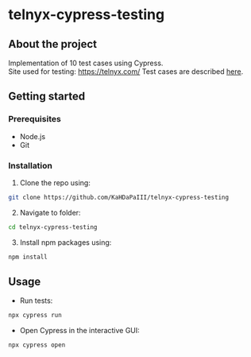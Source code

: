 # telnyx-cypress-testing
## About the project
Implementation of 10 test cases using Cypress.  
Site used for testing: https://telnyx.com/
Test cases are described [here](https://docs.google.com/document/d/1pJn6MhUNdYHarWk-F334tFaZOYD5zVb5VqQnQ9pSV-c/edit?usp=sharing).

## Getting started
### Prerequisites
- Node.js  
- Git  

### Installation  

1. Clone the repo using:  
```sh
git clone https://github.com/KaHDaPaIII/telnyx-cypress-testing
```
2. Navigate to folder:
```sh
cd telnyx-cypress-testing
```
3. Install npm packages using:
```sh
npm install
```

## Usage  
- Run tests:  
```sh
npx cypress run
```
- Open Cypress in the interactive GUI:  
```sh
npx cypress open
```